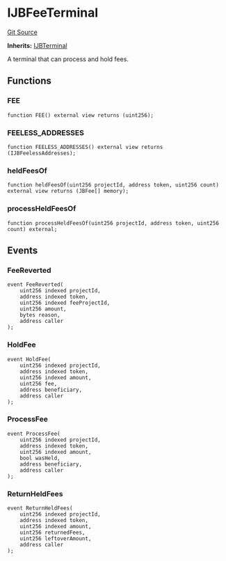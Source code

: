 # IJBFeeTerminal
[Git Source](https://github.com/Bananapus/nana-core/blob/2998dca2fbd2658e2c8791d6dc8348147d69e28e/src/interfaces/IJBFeeTerminal.sol)

**Inherits:**
[IJBTerminal](/docs/dev/v4/api/core/interfaces/IJBTerminal.md)

A terminal that can process and hold fees.


## Functions
### FEE


```solidity
function FEE() external view returns (uint256);
```

### FEELESS_ADDRESSES


```solidity
function FEELESS_ADDRESSES() external view returns (IJBFeelessAddresses);
```

### heldFeesOf


```solidity
function heldFeesOf(uint256 projectId, address token, uint256 count) external view returns (JBFee[] memory);
```

### processHeldFeesOf


```solidity
function processHeldFeesOf(uint256 projectId, address token, uint256 count) external;
```

## Events
### FeeReverted

```solidity
event FeeReverted(
    uint256 indexed projectId,
    address indexed token,
    uint256 indexed feeProjectId,
    uint256 amount,
    bytes reason,
    address caller
);
```

### HoldFee

```solidity
event HoldFee(
    uint256 indexed projectId,
    address indexed token,
    uint256 indexed amount,
    uint256 fee,
    address beneficiary,
    address caller
);
```

### ProcessFee

```solidity
event ProcessFee(
    uint256 indexed projectId,
    address indexed token,
    uint256 indexed amount,
    bool wasHeld,
    address beneficiary,
    address caller
);
```

### ReturnHeldFees

```solidity
event ReturnHeldFees(
    uint256 indexed projectId,
    address indexed token,
    uint256 indexed amount,
    uint256 returnedFees,
    uint256 leftoverAmount,
    address caller
);
```

